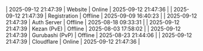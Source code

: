 | 2025-09-12 21:47:39 | Website | Online | 2025-09-12 21:47:36 |
| 2025-09-12 21:47:39 | Registration | Offline | 2025-09-09 16:40:23 |
| 2025-09-12 21:47:39 | Auth Server | Offline | 2025-08-18 09:33:31 |
| 2025-09-12 21:47:39 | Kezan (PvE) | Offline | 2025-08-03 17:58:02 |
| 2025-09-12 21:47:39 | Gurubashi (PvP) | Offline | 2025-08-23 21:44:06 |
| 2025-09-12 21:47:39 | Cloudflare | Online | 2025-09-12 21:47:36 |
